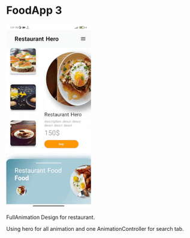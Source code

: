 # FoodApp 3

![alt text](https://raw.githubusercontent.com/emadhbasri/flutter_full_animation_app_1/master/demo/fullAnimationApp1.gif)

FullAnimation Design for restaurant.

Using hero for all animation and one AnimationController for search tab.
